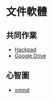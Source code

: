 # 文件軟體

## 共同作業
* [Hackpad](https://hackpad.com/)
* [Google Drive](https://drive.google.com/)

## 心智圖
* [xmind](http://www.xmind.net/)
